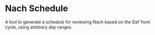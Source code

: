 # Nach Schedule

A tool to generate a schedule for reviewing Nach based on the Daf Yomi cycle, using arbitrary day ranges.
